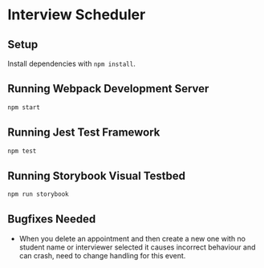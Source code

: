 # Interview Scheduler

## Setup

Install dependencies with `npm install`.

## Running Webpack Development Server

```sh
npm start
```

## Running Jest Test Framework

```sh
npm test
```

## Running Storybook Visual Testbed

```sh
npm run storybook
```

## Bugfixes Needed

* When you delete an appointment and then create a new one with no student name or interviewer selected it causes incorrect behaviour and
can crash, need to change handling for this event.